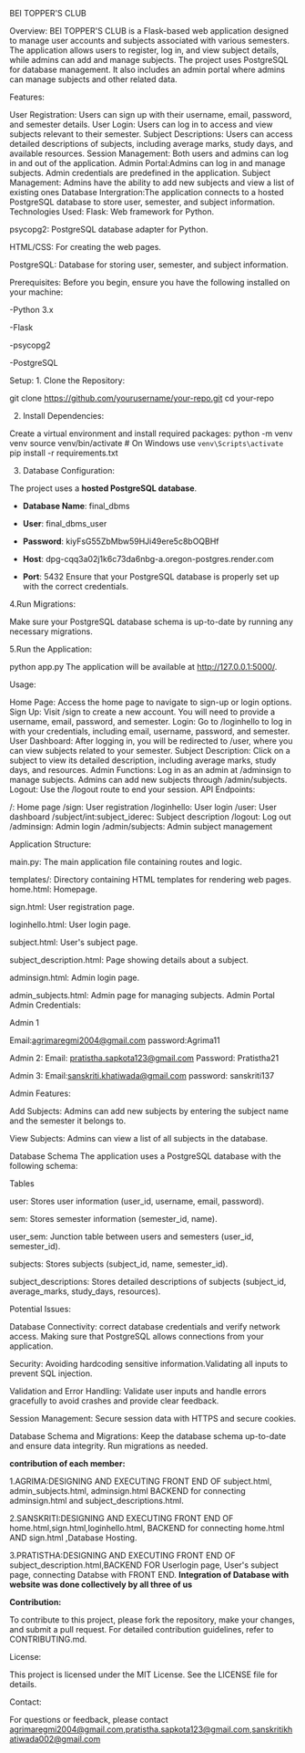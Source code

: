 BEI TOPPER'S CLUB

Overview: BEI TOPPER'S CLUB is a Flask-based web application designed to manage user accounts and subjects associated with various semesters. The application allows users to register, log in, and view subject details, while admins can add and manage subjects. The project uses PostgreSQL for database management. It also includes an admin portal where admins can manage subjects and other related data.

Features:

User Registration: Users can sign up with their username, email, password, and semester details.
User Login: Users can log in to access and view subjects relevant to their semester.
Subject Descriptions: Users can access detailed descriptions of subjects, including average marks, study days, and available resources.
Session Management: Both users and admins can log in and out of the application.
Admin Portal:Admins can log in and manage subjects. Admin credentials are predefined in the application.
Subject Management: Admins have the ability to add new subjects and view a list of existing ones
Database Intergration:The application connects to a hosted PostgreSQL database to store user, semester, and subject information.
Technologies Used: Flask: Web framework for Python.

psycopg2: PostgreSQL database adapter for Python.

HTML/CSS: For creating the web pages.

PostgreSQL: Database for storing user, semester, and subject information.

Prerequisites: Before you begin, ensure you have the following installed on your machine:

-Python 3.x

-Flask

-psycopg2

-PostgreSQL

Setup: 1. Clone the Repository:

git clone https://github.com/yourusername/your-repo.git
cd your-repo

2. Install Dependencies:

Create a virtual environment and install required packages:
python -m venv venv
source venv/bin/activate  # On Windows use `venv\Scripts\activate`
pip install -r requirements.txt

3. Database Configuration:

The project uses a **hosted PostgreSQL database**.

- **Database Name**: final_dbms

- **User**: final_dbms_user

- **Password**: kiyFsG55ZbMbw59HJi49ere5c8bOQBHf

- **Host**: dpg-cqq3a02j1k6c73da6nbg-a.oregon-postgres.render.com

- **Port**: 5432
Ensure that your PostgreSQL database is properly set up with the correct credentials.

4.Run Migrations:

 Make sure your PostgreSQL database schema is up-to-date by running any necessary migrations.

5.Run the Application:

python app.py
The application will be available at http://127.0.0.1:5000/.

Usage:

Home Page: Access the home page to navigate to sign-up or login options.
Sign Up: Visit /sign to create a new account. You will need to provide a username, email, password, and semester.
Login: Go to /loginhello to log in with your credentials, including email, username, password, and semester.
User Dashboard: After logging in, you will be redirected to /user, where you can view subjects related to your semester.
Subject Description: Click on a subject to view its detailed description, including average marks, study days, and resources.
Admin Functions: Log in as an admin at /adminsign to manage subjects. Admins can add new subjects through /admin/subjects.
Logout: Use the /logout route to end your session.
API Endpoints:

/: Home page
/sign: User registration
/loginhello: User login
/user: User dashboard
/subject/int:subject_iderec: Subject description
/logout: Log out
/adminsign: Admin login
/admin/subjects: Admin subject management

Application Structure:

main.py: The main application file containing routes and logic.

templates/: Directory containing HTML templates for rendering web pages. home.html: Homepage.

 sign.html: User registration page.
 
 loginhello.html: User login page.
 
 subject.html: User's subject page.
 
 subject_description.html: Page showing details about a subject.
 
 adminsign.html: Admin login page.
 
 admin_subjects.html: Admin page for managing subjects.
Admin Portal Admin Credentials:

Admin 1

Email:agrimaregmi2004@gmail.com
password:Agrima11

Admin 2:
Email: pratistha.sapkota123@gmail.com
Password: Pratistha21

Admin 3:
Email:sanskriti.khatiwada@gmail.com
password: sanskriti137

Admin Features:

Add Subjects: Admins can add new subjects by entering the subject name and the semester it belongs to.

View Subjects: Admins can view a list of all subjects in the database.

Database Schema
The application uses a PostgreSQL database with the following schema:

Tables

user: Stores user information (user_id, username, email, password).

sem: Stores semester information (semester_id, name).

user_sem: Junction table between users and semesters (user_id, semester_id).

subjects: Stores subjects (subject_id, name, semester_id).

subject_descriptions: Stores detailed descriptions of subjects (subject_id, average_marks, study_days, resources).

Potential Issues:

Database Connectivity: correct database credentials and verify network access. Making sure that PostgreSQL allows connections from your application.

Security: Avoiding hardcoding sensitive information.Validating all inputs to prevent SQL injection.

Validation and Error Handling: Validate user inputs and handle errors gracefully to avoid crashes and provide clear feedback.

Session Management: Secure session data with HTTPS and secure cookies.

Database Schema and Migrations: Keep the database schema up-to-date and ensure data integrity. Run migrations as needed.

**contribution of each member:**

1.AGRIMA:DESIGNING AND EXECUTING FRONT END OF subject.html, admin_subjects.html, adminsign.html BACKEND for connecting adminsign.html and subject_descriptions.html.

2.SANSKRITI:DESIGNING AND EXECUTING FRONT END OF home.html,sign.html,loginhello.html, BACKEND for connecting home.html AND sign.html ,Database Hosting.

3.PRATISTHA:DESIGNING AND EXECUTING FRONT END OF subject_description.html,BACKEND FOR Userlogin page, User's subject page, connecting Databse with FRONT END.
**Integration of Database with website was done collectively by all three of us**


**Contribution:**

To contribute to this project, please fork the repository, make your changes, and submit a pull request. For detailed contribution guidelines, refer to CONTRIBUTING.md.

License:

This project is licensed under the MIT License. See the LICENSE file for details.

Contact:

For questions or feedback, please contact agrimaregmi2004@gmail.com,pratistha.sapkota123@gmail.com,sanskritikhatiwada002@gmail.com
